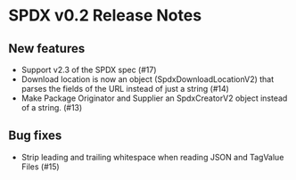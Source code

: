 SPDX v0.2 Release Notes
=======================

New features
---------------

* Support v2.3 of the SPDX spec (#17)
* Download location is now an object (SpdxDownloadLocationV2) that parses the fields of the URL instead of just a string (#14)
* Make Package Originator and Supplier an SpdxCreatorV2 object instead of a string. (#13)

Bug fixes
----------------
* Strip leading and trailing whitespace when reading JSON and TagValue Files (#15)